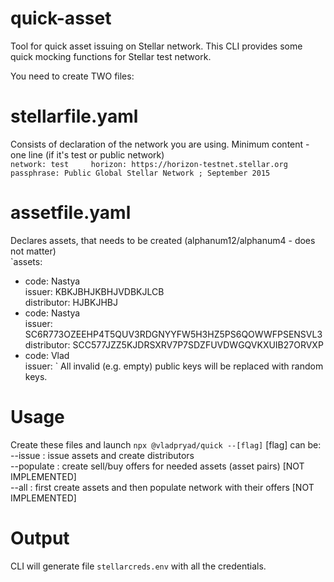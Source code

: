 # quick-asset
Tool for quick asset issuing on Stellar network.
This CLI provides some quick mocking functions for Stellar test network.

You need to create TWO files:
# stellarfile.yaml
Consists of declaration of the network you are using.
Minimum content - one line (if it's test or public network)  
`network: test    
horizon: https://horizon-testnet.stellar.org    
passphrase: Public Global Stellar Network ; September 2015`    
# assetfile.yaml
Declares assets, that needs to be created (alphanum12/alphanum4 - does not matter)  
`assets:  
  - code: Nastya  
    issuer: KBKJBHJKBHJVDBKJLCB  
    distributor: HJBKJHBJ  
  - code: Nastya  
    issuer: SC6R773OZEEHP4T5QUV3RDGNYYFW5H3HZ5PS6QOWWFPSENSVL3  
    distributor: SCC577JZZ5KJDRSXRV7P7SDZFUVDWGQVKXUIB27ORVXP  
  - code: Vlad  
    issuer:   `
All invalid (e.g. empty) public keys will be replaced with random keys.
# Usage
Create these files and launch
`npx @vladpryad/quick --[flag]`
[flag] can be:  
  --issue : issue assets and create distributors   
  --populate : create sell/buy offers for needed assets (asset pairs) [NOT IMPLEMENTED]  
  --all : first create assets and then populate network with their offers [NOT IMPLEMENTED]  
# Output
CLI will generate file `stellarcreds.env` with all the credentials.
